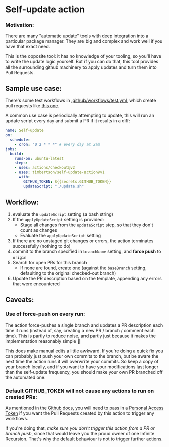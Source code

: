 # Self-update action

### Motivation:

There are many "automatic update" tools with deep integration into a particular package manager. They are big and complex and work well if you have that exact need.

This is the opposite tool: it has no knowledge of your tooling, so you'll have to write the update logic yourself. But if you can do that, this tool provides all the surrounding github machinery to apply updates and turn them into Pull Requests.

## Sample use case:

There's some test workflows in [.github/workflows/test.yml](https://github.com/timbertson/self-update-action/blob/main/.github/workflows/test.yml), which create pull requests like [this one](https://github.com/timbertson/self-update-action/pull/6).

A common use case is periodically attempting to update, this will run an update script every day and submit a PR if it results in a diff:


```yml
name: Self-update
on:
  schedule:
    - cron: "0 2 * * *" # every day at 2am
jobs:
  build:
    runs-on: ubuntu-latest
    steps:
    - uses: actions/checkout@v2
    - uses: timbertson/self-update-action@v1
      with:
        GITHUB_TOKEN: ${{secrets.GITHUB_TOKEN}}
        updateScript: "./update.sh"
```


## Workflow:

1. evaluate the `updateScript` setting (a bash string)
2. If the `applyUpdateScript` setting is provided:
   - Stage all changes from the `updateScript` step, so that they don't count as changes
   - Evaluate the `applyUpdateScript` setting
3. If there are no unstaged git changes or errors, the action terminates successfully (nothing to do)
4. commit to the branch specified in `branchName` setting, and **force push** to `origin`
5. Search for open PRs for this branch
   - If none are found, create one (against the `baseBranch` setting, defaulting to the original checked-out branch)
6. Update the PR description based on the template, appending any errors that were encountered

## Caveats:

### Use of force-push on every run:

The action force-pushes a single branch and updates a PR description each time it runs (instead of, say, creating a new PR / branch / comment each time). This is partly to reduce noise, and partly just because it makes the implementation reasonably simple :shrug:

This does make manual edits a little awkward. If you're doing a quick fix you can probably just push your own commits to the branch, but be aware the next time the action runs it will overwrite your commits. So keep a copy of your branch locally, and if you want to have your modifications last longer than the self-update frequency, you should make your own PR branched off the automated one.

### Default GITHUB_TOKEN will not cause any actions to run on created PRs:

As mentioned in the [Github docs](https://docs.github.com/en/free-pro-team@latest/actions/reference/authentication-in-a-workflow), you will need to pass in a [Personal Access Token](https://docs.github.com/en/free-pro-team@latest/github/authenticating-to-github/creating-a-personal-access-token) if you want the Pull Requests created by this action to trigger any workflows.

If you're doing that, _make sure you don't trigger this action from a PR or branch push_, since that would leave you the proud owner of one Infinite Recursion. That's why the default behaviour is not to trigger further actions.
